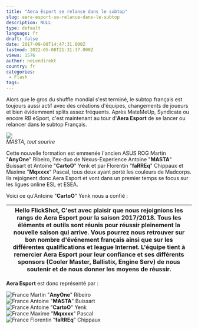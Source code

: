 ```yaml
---
title: "Aera Esport se relance dans le subtop"
slug: aera-esport-se-relance-dans-le-subtop
description: NULL
type: default
language: fr
draft: false
date: 2017-09-08T14:47:31.000Z
lastmod: 2022-05-08T21:31:37.000Z
views: 1576
author: neLendirekt
country: fr
categories:
 - Flash
tags:
---
```

Alors que le gros du shuffle mondial s'est terminé, le subtop français est toujours aussi actif avec des créations d'équipes, changements de joueurs et bien évidemment splits assez fréquents. Après MateMeUp, Syndicate ou encore RB eSport, c'est maintenant au tour d'**Aera Esport** de se lancer ou relancer dans le subtop Français.

![](https://flickshot-ue.s3.eu-west-2.amazonaws.com/flickshot/article/59b2b01096f9a/images/okk1tdrNlWSVKs2jgLGc4LFY5EBkDeHKRfBtTxye.jpeg)  
_MASTA, tout sourire_

Cette nouvelle formation est emmenée l'ancien ASUS ROG Martin "**AnyOne**" Ribeiro, l'ex-duo de Nexus-Experience Antoine "**MASTA**" Buissart et Antoine "**CartoO**" Yenk et par Florentin "**faRREq**" Chippaux et Maxime "**Mqxxxx**" Pascal, tous deux ayant porté les couleurs de Madcorps. Ils rejoignent donc Aera Esport et vont dans un premier temps se focus sur les ligues online ESL et ESEA.

Voici ce qu'Antoine "**CartoO**" Yenk nous a confié :

| Hello FlickShot, C'est avec plaisir que nous rejoignions les rangs de Aera Esport pour la saison 2017/2018\. Tous les éléments et outils sont réunis pour réussir pleinement la nouvelle saison qui arrive. Vous pourrez nous retrouver sur bon nombre d'événement français ainsi que sur les différentes qualifications et league Internet. L'équipe tient à remercier Aera Esport pour leur confiance et ses différents sponsors (Cooler Master, Ballistix, Engine Serv) de nous soutenir et de nous donner les moyens de réussir. |
| ------------------------------------------------------------------------------------------------------------------------------------------------------------------------------------------------------------------------------------------------------------------------------------------------------------------------------------------------------------------------------------------------------------------------------------------------------------------------------------------------------------------------------------ |

**Aera Esport** est donc représenté par :

![France](/images/countries/fr.svg)⁠ Martin "**AnyOne**" Ribeiro  
![France](/images/countries/fr.svg)⁠ Antoine "**MASTA**" Buissart  
![France](/images/countries/fr.svg)⁠ Antoine "**CartoO**" Yenk  
![France](/images/countries/fr.svg)⁠ Maxime "**Mqxxxx**" Pascal  
![France](/images/countries/fr.svg)⁠ Florentin "**faRREq**" Chippaux
